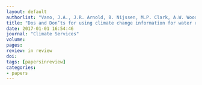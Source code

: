 ```yaml
---
layout: default
authorlist: "Vano, J.A., J.R. Arnold, B. Nijssen, M.P. Clark, A.W. Wood, E.D. Gutmann, N. Addor, J. Hamman, and F. Lehner"
title: "Dos and Don’ts for using climate change information for water resource planning and management, version 1.0: guidelines for study design"
date: 2017-01-01 16:54:46
journal: "Climate Services"
volume:
pages:
review: in review
doi:
tags: [papersinreview]
categories:
- papers
---
```


